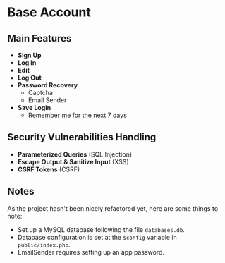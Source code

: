 # Base Account

## Main Features

- **Sign Up**
- **Log In**
- **Edit**
- **Log Out**
- **Password Recovery**
  - Captcha
  - Email Sender
- **Save Login**
  - Remember me for the next 7 days

## Security Vulnerabilities Handling

- **Parameterized Queries** (SQL Injection)
- **Escape Output & Sanitize Input** (XSS)
- **CSRF Tokens** (CSRF)

## Notes

As the project hasn't been nicely refactored yet, here are some things to note:

- Set up a MySQL database following the file `databases.db`.
- Database configuration is set at the `$config` variable in `public/index.php`.
- EmailSender requires setting up an app password.
